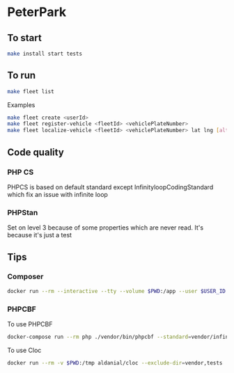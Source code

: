 # PeterPark

## To start

```bash
make install start tests
```

## To run

```bash
make fleet list
```

Examples

```bash
make fleet create <userId>
make fleet register-vehicle <fleetId> <vehiclePlateNumber>
make fleet localize-vehicle <fleetId> <vehiclePlateNumber> lat lng [alt]
```


## Code quality

### PHP CS

PHPCS is based on default standard except InfinityloopCodingStandard which fix an issue with infinite loop

### PHPStan

Set on level 3 because of some properties which are never read. It's because it's just a test

## Tips

### Composer

```bash
docker run --rm --interactive --tty --volume $PWD:/app --user $USER_ID:$GROUP_ID composer require the-package-you-want-to-add
```

### PHPCBF

To use PHPCBF

```bash
docker-compose run --rm php ./vendor/bin/phpcbf --standard=vendor/infinityloop-dev/coding-standard/InfinityloopCodingStandard/ruleset.xml src/ tests/ features/bootstrap
```

To use Cloc

```bash
docker run --rm -v $PWD:/tmp aldanial/cloc --exclude-dir=vendor,tests  /tmp
```
